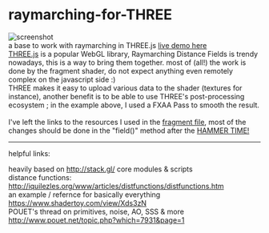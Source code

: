 # raymarching-for-THREE
![screenshot](https://cdn.rawgit.com/nicoptere/raymarching-for-THREE/master/img/cover.jpg)
<br/>
a base to work with raymarching in THREE.js [live demo here](https://cdn.rawgit.com/nicoptere/raymarching-for-THREE/master/index.html)<br>
[THREE.js](http://threejs.org/) is a popular WebGL library, Raymarching Distance Fields is trendy nowadays, this is a way to bring them together. most of (all!) the work is done by the fragment shader, do not expect anything even remotely complex on the javascript side :)<br>
THREE makes it easy to upload various data to the shader (textures for instance), another benefit is to be able to use THREE's post-processing ecosystem ; in the example above, I used a FXAA Pass to smooth the result. <br>
<br>
I've left the links to the resources I used in the [fragment file](https://github.com/nicoptere/raymarching-for-THREE/blob/master/glsl/fragment.glsl), most of the changes should be done in the "field()" method after the [HAMMER TIME!](https://github.com/nicoptere/raymarching-for-THREE/blob/master/glsl/fragment.glsl#L126)

<hr>
helpful links:

heavily based on http://stack.gl/ core modules & scripts<br>
distance functions: http://iquilezles.org/www/articles/distfunctions/distfunctions.htm<br>
an example / refernce for basically everything https://www.shadertoy.com/view/Xds3zN<br>
POUET's thread on primitives, noise, AO, SSS & more http://www.pouet.net/topic.php?which=7931&page=1<br>



